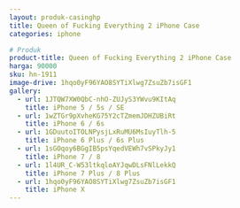 ```yaml
---
layout: produk-casinghp
title: Queen of Fucking Everything 2 iPhone Case
categories: iphone

# Produk
product-title: Queen of Fucking Everything 2 iPhone Case
harga: 90000
sku: hn-1911
image-drive: 1hqo0yF96YAO8SYTiXlwg7ZsuZb7isGF1
gallery:
  - url: 1JTQW7XW0QbC-nhO-ZUJyS3YWvu9KItAq
    title: iPhone 5 / 5s / SE
  - url: 1wZTGr9pXvheKG75Y2cTZmemJDHZUBiRt
    title: iPhone 6 / 6s
  - url: 1GDuutoITOLNPysjLxRuMU6MsIuyTlh-5
    title: iPhone 6 Plus / 6s Plus
  - url: 1sGOqoy6BGgIB5psYqedVEWh7vSPkyJy1
    title: iPhone 7 / 8
  - url: 1l4UR_C-W53ltkqloAYJqwDLsFNlLekkQ
    title: iPhone 7 Plus / 8 Plus
  - url: 1hqo0yF96YAO8SYTiXlwg7ZsuZb7isGF1
    title: iPhone X
---
```

